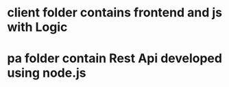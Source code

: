 # client folder contains frontend and js with Logic
# pa folder contain Rest Api developed using node.js
